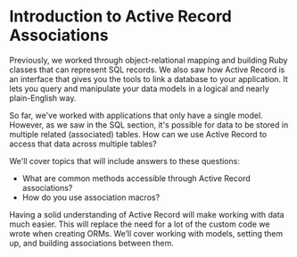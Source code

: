 # Introduction to Active Record Associations

Previously, we worked through object-relational mapping and building Ruby
classes that can represent SQL records. We also saw how Active Record is an
interface that gives you the tools to link a database to your application. It
lets you query and manipulate your data models in a logical and nearly
plain-English way.

So far, we've worked with applications that only have a single model. However,
as we saw in the SQL section, it's possible for data to be stored in multiple
related (associated) tables. How can we use Active Record to access that data
across multiple tables?

We'll cover topics that will include answers to these questions:

- What are common methods accessible through Active Record associations?
- How do you use association macros?

Having a solid understanding of Active Record will make working with data much
easier. This will replace the need for a lot of the custom code we wrote when
creating ORMs. We’ll cover working with models, setting them up, and building
associations between them.
